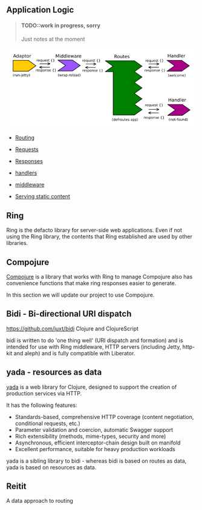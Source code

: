## Application Logic

> #### TODO::work in progress, sorry
> Just notes at the moment


![Ring - Compojure routes](../images/clojure-ring-adaptor-middleware-route--handler-overview.png)


* [Routing](application-logic/routing.md)
* [Requests](application-logic/requests/index.md)
* [Responses](application-logic/responses/index.md)
* [handlers](application-logic/handlers/index.md)
* [middleware](application-logic/middleware/index.md)
* [Serving static content](app-servers/static-content.md)


  <!-- * **routing** - running different code depending on the URL path received -->
  <!-- * **http method switching** - running different code based on the HTTP method (GET, POST, PUT, DELETE) -->


## Ring
Ring is the defacto library for server-side web applications.  Even if not using the Ring library, the contents that Ring established are used by other libraries.


## Compojure
  [Compojure](https://github.com/weavejester/compojure) is a library that works with Ring to manage
  Compojure also has convenience functions that make ring responses easier to generate.

  In this section we will update our project to use Compojure.


## Bidi - Bi-directional URI dispatch
https://github.com/juxt/bidi
Clojure and ClojureScript

bidi is written to do 'one thing well' (URI dispatch and formation) and is intended for use with Ring middleware, HTTP servers (including Jetty, http-kit and aleph) and is fully compatible with Liberator.


## yada - resources as data
[yada](https://github.com/juxt/yada) is a web library for Clojure, designed to support the creation of production services via HTTP.

It has the following features:

* Standards-based, comprehensive HTTP coverage (content negotiation, conditional requests, etc.)
* Parameter validation and coercion, automatic Swagger support
* Rich extensibility (methods, mime-types, security and more)
* Asynchronous, efficient interceptor-chain design built on manifold
* Excellent performance, suitable for heavy production workloads

yada is a sibling library to bidi - whereas bidi is based on routes as data, yada is based on resources as data.


## Reitit
A data approach to routing
